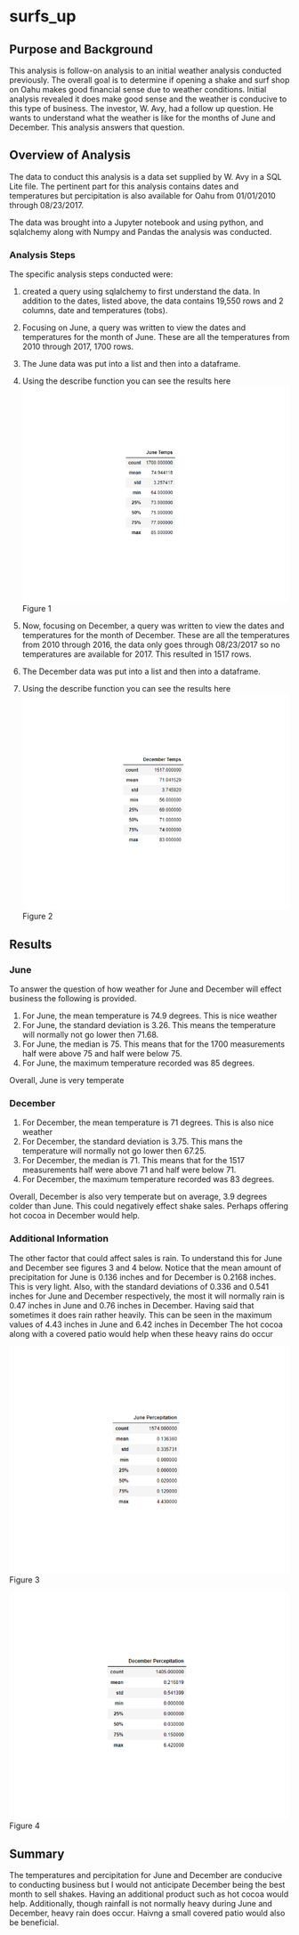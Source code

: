 # surfs_up
## Purpose and Background
This analysis is follow-on analysis to an initial weather analysis conducted previously. The overall goal is to determine if opening a shake and surf
shop on Oahu makes good financial sense due to weather conditions. Initial analysis revealed it does make good sense and the weather
is conducive to this type of business. The investor, W. Avy, had a follow up question. He wants to understand what the weather is like for
the months of June and December. This analysis answers that question.

## Overview of Analysis
The data to conduct this analysis is a data set supplied by W. Avy in a SQL Lite file. The pertinent part for this analysis contains dates and temperatures but percipitation is also available for Oahu from 01/01/2010 through 08/23/2017.

The data was brought into a Jupyter notebook and using python, and sqlalchemy along with Numpy and Pandas the analysis was conducted.

### Analysis Steps
The specific analysis steps conducted were:
1.	created a query using sqlalchemy to first understand the data. In addition to the dates, listed above, the data contains 19,550 rows and 2 columns, date and temperatures (tobs).
2. Focusing on June, a query was written to view the dates and temperatures for the month of June. These are all the temperatures from 2010 through 2017, 1700 rows.
3. The June data was put into a list and then into a dataframe.
4. Using the describe function you can see the results here ![](https://github.com/davidmcbee/surfs_up/blob/master/Resources/june_statistics.png)
Figure 1


5. Now, focusing on December, a query was written to view the dates and temperatures for the month of December. These are all the temperatures from 2010 through 2016, the data only goes through 08/23/2017 so no temperatures are available for 2017. This resulted in 1517 rows.
3. The December data was put into a list and then into a dataframe.
4. Using the describe function you can see the results here ![](https://github.com/davidmcbee/surfs_up/blob/master/Resources/december_statistics.png)
Figure 2

## Results

### June
To answer the question of how weather for June and December will effect business the following is provided.
1. For June, the mean temperature is 74.9 degrees. This is nice weather
2. For June, the standard deviation is 3.26. This means the temperature will normally not go lower then 71.68.
3. For June, the median is 75. This means that for the 1700 measurements half were above 75 and half were below 75.
4. For June, the maximum temperature recorded was 85 degrees.

Overall, June is very temperate

### December
1. For December, the mean temperature is 71 degrees. This is also nice weather
2. For December, the standard deviation is 3.75. This mans the temperature will normally not go lower then 67.25.
3. For December, the median is 71. This means that for the 1517 measurements half were above 71 and half were below 71.
4. For December, the maximum temperature recorded was 83 degrees.
 
Overall, December is also very temperate but on average, 3.9 degrees colder than June. This could negatively effect shake sales. Perhaps offering hot cocoa in December would help.

### Additional Information
The other factor that could affect sales is rain. To understand this for June and December see figures 3 and 4 below.
Notice that the mean amount of precipitation for June is 0.136 inches and for December is 0.2168 inches. This is very light.
Also, with the standard deviations of 0.336 and 0.541 inches for June and December respectively, the most it will normally rain is 0.47 inches in June and 0.76 inches in December.
Having said that sometimes it does rain rather heavily. This can be seen in the maximum values of 4.43 inches in June and 6.42 inches in December
The hot cocoa along with a covered patio would help when these heavy rains do occur

![](https://github.com/davidmcbee/surfs_up/blob/master/Resources/june_rain.png)
Figure 3

![](https://github.com/davidmcbee/surfs_up/blob/master/Resources/december_rain.png)
Figure 4

## Summary
The temperatures and percipitation for June and December are conducive to conducting business but I would not anticipate December being the best month to sell shakes. Having an additional product such as hot cocoa would help. Additionally, though rainfall is not normally heavy during June and December, heavy rain does occur. Haivng a small covered patio would also be beneficial. 
